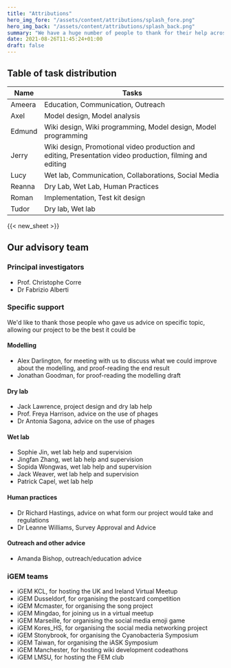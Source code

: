 ```yaml
---
title: "Attributions"
hero_img_fore: "/assets/content/attributions/splash_fore.png"
hero_img_back: "/assets/content/attributions/splash_back.png"
summary: "We have a huge number of people to thank for their help across the course of our project. The most notable are enumerated here, but there are undoubtable many more, along with our friends and family offering moral support for our work during the trying times of a global pandemic"
date: 2021-08-26T11:45:24+01:00
draft: false
---
```


## Table of task distribution

| Name   | Tasks                                                                                                     |
| ------ | --------------------------------------------------------------------------------------------------------- |
| Ameera | Education, Communication, Outreach                                                                        |
| Axel   | Model design, Model analysis                                                                              |
| Edmund | Wiki design, Wiki programming, Model design, Model programming                                            |
| Jerry  | Wiki design, Promotional video production and editing, Presentation video production, filming and editing |
| Lucy   | Wet lab, Communication, Collaborations, Social Media                                                      |
| Reanna | Dry Lab, Wet Lab, Human Practices                                                                         |
| Roman  | Implementation, Test kit design                                                                           |
| Tudor  | Dry lab, Wet lab                                                                                          |

{{< new_sheet >}}

## Our advisory team

### Principal investigators

- Prof. Christophe Corre
- Dr Fabrizio Alberti

### Specific support

We'd like to thank those people who gave us advice on specific topic, allowing our project to be the best it could be

#### Modelling

- Alex Darlington, for meeting with us to discuss what we could improve about the modelling, and proof-reading the end result
- Jonathan Goodman, for proof-reading the modelling draft

#### Dry lab

- Jack Lawrence, project design and dry lab help
- Prof. Freya Harrison, advice on the use of phages
- Dr Antonia Sagona, advice on the use of phages

#### Wet lab

- Sophie Jin, wet lab help and supervision
- Jingfan Zhang, wet lab help and supervision
- Sopida Wongwas, wet lab help and supervision
- Jack Weaver, wet lab help and supervision
- Patrick Capel, wet lab help

#### Human practices

- Dr Richard Hastings, advice on what form our project would take and regulations
- Dr Leanne Williams, Survey Approval and Advice

#### Outreach and other advice

- Amanda Bishop, outreach/education advice

### iGEM teams

- iGEM KCL, for hosting the UK and Ireland Virtual Meetup
- iGEM Dusseldorf, for organising the postcard competition
- iGEM Mcmaster, for organising the song project
- iGEM Mingdao, for joining us in a virtual meetup
- iGEM Marseille, for organising the social media emoji game
- iGEM Kores_HS, for organising the social media networking project
- iGEM Stonybrook, for organising the Cyanobacteria Symposium
- iGEM Taiwan, for organising the iASK Symposium
- iGEM Manchester, for hosting wiki development codeathons
- iGEM LMSU, for hosting the FEM club
